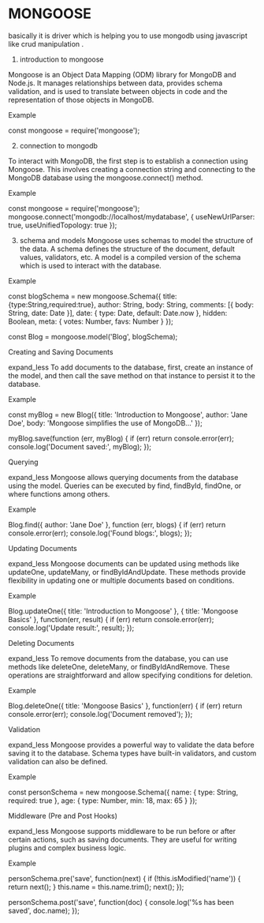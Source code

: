 # MONGOOSE

basically it is driver which is helping you to use mongodb using javascript  like crud manipulation .

1. introduction to mongoose

Mongoose is an Object Data Mapping (ODM) library for MongoDB and Node.js. It manages relationships between data, provides schema validation, and is used to translate between objects in code and the representation of those objects in MongoDB.

Example

const mongoose = require('mongoose');

2. connection to mongodb

To interact with MongoDB, the first step is to establish a connection using Mongoose. This involves creating a connection string and connecting to the MongoDB database using the mongoose.connect() method.

Example

const mongoose = require('mongoose');
mongoose.connect('mongodb://localhost/mydatabase', { useNewUrlParser: true, useUnifiedTopology: true });


3. schema and models
Mongoose uses schemas to model the structure of the data. A schema defines the structure of the document, default values, validators, etc. A model is a compiled version of the schema which is used to interact with the database.

Example

const blogSchema = new mongoose.Schema({
  title: {type:String,required:true},
  author: String,
  body: String,
  comments: [{ body: String, date: Date }],
  date: { type: Date, default: Date.now },
  hidden: Boolean,
  meta: {
    votes: Number,
    favs: Number
  }
});

const Blog = mongoose.model('Blog', blogSchema);

Creating and Saving Documents

expand_less
To add documents to the database, first, create an instance of the model, and then call the save method on that instance to persist it to the database.

Example

const myBlog = new Blog({
  title: 'Introduction to Mongoose',
  author: 'Jane Doe',
  body: 'Mongoose simplifies the use of MongoDB...'
});

myBlog.save(function (err, myBlog) {
  if (err) return console.error(err);
  console.log('Document saved:', myBlog);
});

Querying

expand_less
Mongoose allows querying documents from the database using the model. Queries can be executed by find, findById, findOne, or where functions among others.

Example

Blog.find({ author: 'Jane Doe' }, function (err, blogs) {
  if (err) return console.error(err);
  console.log('Found blogs:', blogs);
});

Updating Documents

expand_less
Mongoose documents can be updated using methods like updateOne, updateMany, or findByIdAndUpdate. These methods provide flexibility in updating one or multiple documents based on conditions.

Example

Blog.updateOne({ title: 'Introduction to Mongoose' }, { title: 'Mongoose Basics' }, function(err, result) {
  if (err) return console.error(err);
  console.log('Update result:', result);
});

Deleting Documents

expand_less
To remove documents from the database, you can use methods like deleteOne, deleteMany, or findByIdAndRemove. These operations are straightforward and allow specifying conditions for deletion.

Example

Blog.deleteOne({ title: 'Mongoose Basics' }, function(err) {
  if (err) return console.error(err);
  console.log('Document removed');
});

Validation

expand_less
Mongoose provides a powerful way to validate the data before saving it to the database. Schema types have built-in validators, and custom validation can also be defined.

Example

const personSchema = new mongoose.Schema({
  name: {
    type: String,
    required: true
  },
  age: {
    type: Number,
    min: 18,
    max: 65
  }
});

Middleware (Pre and Post Hooks)

expand_less
Mongoose supports middleware to be run before or after certain actions, such as saving documents. They are useful for writing plugins and complex business logic.

Example

personSchema.pre('save', function(next) {
  if (!this.isModified('name')) {
    return next();
  }
  this.name = this.name.trim();
  next();
});

personSchema.post('save', function(doc) {
  console.log('%s has been saved', doc.name);
});






